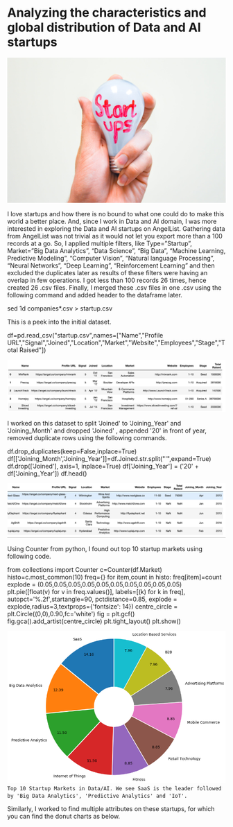 # Analyzing the characteristics and global distribution of Data and AI startups

![startups](images/startups.jpeg)

I love startups and how there is no bound to what one could do to make this world a better place. And, since I work in Data and AI domain, I was more interested in exploring the Data and AI startups on AngelList. Gathering data from AngelList was not trivial as it would not let you export more than a 100 records at a go. So, I applied multiple filters, like Type=”Startup”, Market=”Big Data Analytics”, “Data Science”, “Big Data”, “Machine Learning, Predictive Modeling”, “Computer Vision”, “Natural language Processing”, “Neural Networks”, “Deep Learning”, “Reinforcement Learning” and then excluded the duplicates later as results of these filters were having an overlap in few operations. I got less than 100 records 26 times, hence created 26 .csv files. Finally, I merged these .csv files in one .csv using the following command and added header to the dataframe later.

sed 1d companies*.csv > startup.csv

This is a peek into the initial dataset.

df=pd.read_csv("startup.csv",names=["Name","Profile URL","Signal","Joined","Location","Market","Website","Employees","Stage","Total Raised"])


![peek_into_data](images/peek_into_data.png)

I worked on this dataset to split 'Joined' to 'Joining_Year' and 'Joining_Month' and dropped 'Joined' , appended '20' in front of year, removed duplicate rows using the following commands.

df.drop_duplicates(keep=False,inplace=True)
df[['Joining_Month','Joining_Year']]=df.Joined.str.split("'",expand=True)
df.drop(['Joined'], axis=1, inplace=True)
df['Joining_Year'] = ('20' + df['Joining_Year'])
df.head()

![peek_into_data](images/peek_into_data_2.png)

Using Counter from python, I found out top 10 startup markets using following code.

from collections import Counter
c=Counter(df.Market)
histo=c.most_common(10)
freq={}
for item,count in histo:
    freq[item]=count
explode = (0.05,0.05,0.05,0.05,0.05,0.05,0.05,0.05,0.05,0.05)
plt.pie([float(v) for v in freq.values()], labels=[(k) for k in freq],
           autopct='%.2f',startangle=90, pctdistance=0.85, explode = explode,radius=3,textprops={'fontsize': 14})
centre_circle = plt.Circle((0,0),0.90,fc='white')
fig = plt.gcf()
fig.gca().add_artist(centre_circle)
plt.tight_layout()
plt.show()


![top_10_startup_markets](images/top_10_startup_markets.png)
```Top 10 Startup Markets in Data/AI. We see SaaS is the leader followed by 'Big Data Analytics', 'Predictive Analytics' and 'IoT'.```

Similarly, I worked to find multiple attributes on these startups, for which you can find the donut charts as below.

